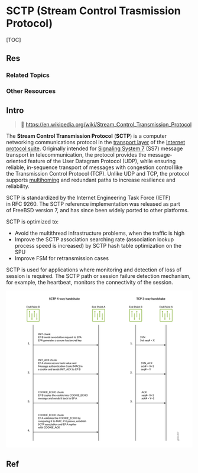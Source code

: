 # SCTP (Stream Control Trasmission Protocol)

[TOC]



## Res
### Related Topics


### Other Resources



## Intro
> 🔗 https://en.wikipedia.org/wiki/Stream_Control_Transmission_Protocol

The **Stream Control Transmission Protocol** (**SCTP**) is a computer networking communications protocol in the [transport layer](https://en.wikipedia.org/wiki/Transport_layer "Transport layer") of the [Internet protocol suite](https://en.wikipedia.org/wiki/Internet_protocol_suite "Internet protocol suite"). Originally intended for [Signaling System 7](https://en.wikipedia.org/wiki/Signaling_System_7 "Signaling System 7") (SS7) message transport in telecommunication, the protocol provides the message-oriented feature of the User Datagram Protocol (UDP), while ensuring reliable, in-sequence transport of messages with congestion control like the Transmission Control Protocol (TCP). Unlike UDP and TCP, the protocol supports [multihoming](https://en.wikipedia.org/wiki/Multihoming "Multihoming") and redundant paths to increase resilience and reliability.

SCTP is standardized by the Internet Engineering Task Force (IETF) in RFC 9260. The SCTP reference implementation was released as part of FreeBSD version 7, and has since been widely ported to other platforms.

SCTP is optimized to:
- Avoid the multithread infrastructure problems, when the traffic is high
- Improve the SCTP association searching rate (association lookup process speed is increased) by SCTP hash table optimization on the SPU 
- Improve FSM for retransmission cases

SCTP is used for applications where monitoring and detection of loss of session is required. The SCTP path or session failure detection mechanism, for example, the heartbeat, monitors the connectivity of the session.


![](../../../../../../Assets/Pics/Pasted%20image%2020230908154544.png)




## Ref
[👍 Securing GTP and SCTP Traffic User Guide for Security Devices | Juniper]: https://www.juniper.net/documentation/us/en/software/junos/gtp-sctp/topics/topic-map/security-gprs-sctp.html
